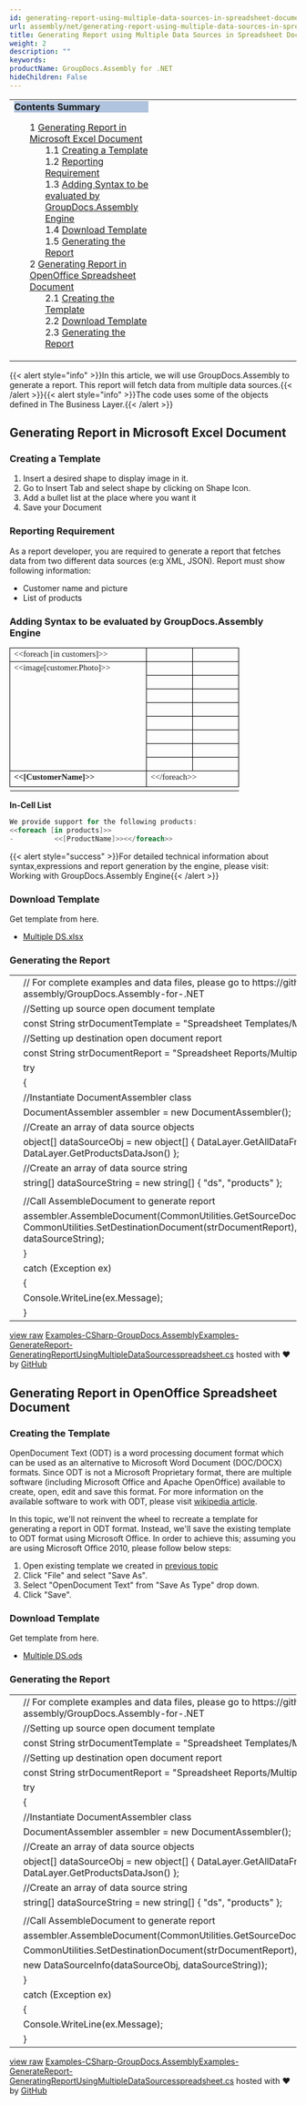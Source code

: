 ```yaml
---
id: generating-report-using-multiple-data-sources-in-spreadsheet-document
url: assembly/net/generating-report-using-multiple-data-sources-in-spreadsheet-document
title: Generating Report using Multiple Data Sources in Spreadsheet Document
weight: 2
description: ""
keywords: 
productName: GroupDocs.Assembly for .NET
hideChildren: False
---
```

<table class="sectionMacro" border="0" cellpadding="5" cellspacing="0" width="100%"><tbody><tr><td valign="top" width="50%"><div class="panel" style="border-top-width: 1px; border-right-width: 1px; border-bottom-width: 1px; border-left-width: 1px;"><div class="panelHeader" style="border-bottom-width: 1px; background-color: rgb(176, 196, 222);"><b>Contents Summary</b></div><div class="panelContent"><style type="text/css">div.rbtoc1590388625388 { padding-top: 0px; padding-right: 0px; padding-bottom: 0px; padding-left: 0px; }div.rbtoc1590388625388 ul { list-style-type: none; list-style-image: none; margin-left: 0px; }div.rbtoc1590388625388 li { margin-left: 0px; padding-left: 0px; }</style><div class="toc rbtoc1590388625388"><ul class="toc-indentation"><li><span class="TOCOutline">1</span> <a href="#GeneratingReportusingMultipleDataSourcesinSpreadsheetDocument-GeneratingReportinMicrosoftExcelDocument">Generating Report in Microsoft Excel Document</a><ul class="toc-indentation"><li><span class="TOCOutline">1.1</span> <a href="#GeneratingReportusingMultipleDataSourcesinSpreadsheetDocument-CreatingaTemplate">Creating a Template</a></li><li><span class="TOCOutline">1.2</span> <a href="#GeneratingReportusingMultipleDataSourcesinSpreadsheetDocument-ReportingRequirement">Reporting Requirement</a></li><li><span class="TOCOutline">1.3</span> <a href="#GeneratingReportusingMultipleDataSourcesinSpreadsheetDocument-AddingSyntaxtobeevaluatedbyGroupDocs.AssemblyEngine">Adding Syntax to be evaluated by GroupDocs.Assembly Engine</a></li><li><span class="TOCOutline">1.4</span> <a href="#GeneratingReportusingMultipleDataSourcesinSpreadsheetDocument-DownloadTemplate">Download Template</a></li><li><span class="TOCOutline">1.5</span> <a href="#GeneratingReportusingMultipleDataSourcesinSpreadsheetDocument-GeneratingtheReport">Generating the Report</a></li></ul></li><li><span class="TOCOutline">2</span> <a href="#GeneratingReportusingMultipleDataSourcesinSpreadsheetDocument-GeneratingReportinOpenOfficeSpreadsheetDocument">Generating Report in OpenOffice Spreadsheet Document</a><ul class="toc-indentation"><li><span class="TOCOutline">2.1</span> <a href="#GeneratingReportusingMultipleDataSourcesinSpreadsheetDocument-CreatingtheTemplate">Creating the Template</a></li><li><span class="TOCOutline">2.2</span> <a href="#GeneratingReportusingMultipleDataSourcesinSpreadsheetDocument-DownloadTemplate.1">Download Template</a></li><li><span class="TOCOutline">2.3</span> <a href="#GeneratingReportusingMultipleDataSourcesinSpreadsheetDocument-GeneratingtheReport.1">Generating the Report</a></li></ul></li></ul></div></div></div></td><td valign="top" width="15%">&nbsp;</td><td valign="top" width="35%">&nbsp;</td></tr></tbody></table>

{{< alert style="info" >}}In this article, we will use GroupDocs.Assembly to generate a report. This report will fetch data from multiple data sources.{{< /alert >}}{{< alert style="info" >}}The code uses some of the objects defined in The Business Layer.{{< /alert >}}

## Generating Report in Microsoft Excel Document

### Creating a Template

1.  Insert a desired shape to display image in it.
2.  Go to Insert Tab and select shape by clicking on Shape Icon.
3.  Add a bullet list at the place where you want it
4.  Save your Document

### Reporting Requirement

As a report developer, you are required to generate a report that fetches data from two different data sources (e:g XML, JSON). Report must show following information:

*   Customer name and picture
*   List of products

### Adding Syntax to be evaluated by GroupDocs.Assembly Engine

<table cellspacing="0" cellpadding="0" style="border-collapse: collapse; margin-left: 0pt;"><tbody><tr style="height: 15pt;"><td style="border-bottom-color: rgb(0, 0, 0); border-bottom-style: solid; border-bottom-width: 0.75pt; border-left-color: rgb(0, 0, 0); border-left-style: solid; border-left-width: 0.75pt; border-right-color: rgb(0, 0, 0); border-right-style: solid; border-right-width: 0.75pt; border-top-color: rgb(0, 0, 0); border-top-style: solid; border-top-width: 0.75pt; padding-left: 5.03pt; padding-right: 5.03pt; vertical-align: top; width: 157.15pt;"><p style="margin-top: 0pt; margin-right: 0pt; margin-bottom: 0pt; margin-left: 0pt;"><span style="font-family: Calibri; font-size: 11pt;">&lt;&lt;</span><span style="font-family: Calibri; font-size: 11pt;">foreach</span><span style="font-family: Calibri; font-size: 11pt;"> [in customers]&gt;&gt;</span></p></td><td style="border-bottom-color: rgb(0, 0, 0); border-bottom-style: solid; border-bottom-width: 0.75pt; border-left-color: rgb(0, 0, 0); border-left-style: solid; border-left-width: 0.75pt; border-right-color: rgb(0, 0, 0); border-right-style: solid; border-right-width: 0.75pt; border-top-color: rgb(0, 0, 0); border-top-style: solid; border-top-width: 0.75pt; padding-left: 5.03pt; padding-right: 5.03pt; vertical-align: top; width: 38pt;"><p style="margin-top: 0pt; margin-right: 0pt; margin-bottom: 0pt; margin-left: 0pt;"><span style="font-family: Calibri; font-size: 11pt;">&nbsp;</span></p></td><td style="border-bottom-color: rgb(0, 0, 0); border-bottom-style: solid; border-bottom-width: 0.75pt; border-left-color: rgb(0, 0, 0); border-left-style: solid; border-left-width: 0.75pt; border-right-color: rgb(0, 0, 0); border-right-style: solid; border-right-width: 0.75pt; border-top-color: rgb(0, 0, 0); border-top-style: solid; border-top-width: 0.75pt; padding-left: 5.03pt; padding-right: 5.03pt; vertical-align: top; width: 38pt;"><p style="margin-top: 0pt; margin-right: 0pt; margin-bottom: 0pt; margin-left: 0pt;"><span style="font-family: Calibri; font-size: 11pt;">&nbsp;</span></p></td></tr><tr style="height: 15pt;"><td rowspan="8" style="border-bottom-color: rgb(0, 0, 0); border-bottom-style: solid; border-bottom-width: 0.75pt; border-left-color: rgb(0, 0, 0); border-left-style: solid; border-left-width: 0.75pt; border-right-color: rgb(0, 0, 0); border-right-style: solid; border-right-width: 0.75pt; border-top-color: rgb(0, 0, 0); border-top-style: solid; border-top-width: 0.75pt; padding-left: 5.03pt; padding-right: 5.03pt; vertical-align: top; width: 157.15pt;"><p style="margin-top: 0pt; margin-right: 0pt; margin-bottom: 0pt; margin-left: 0pt;"><span style="font-family: Calibri; font-size: 11pt;">&lt;&lt;image[</span><span style="font-family: Calibri; font-size: 11pt;">customer.Photo</span><span style="font-family: Calibri; font-size: 11pt;">]&gt;&gt;</span></p><table cellspacing="0" cellpadding="0" style="border-collapse: separate; border-spacing: 0pt 0pt; margin-left: 0pt;"><tbody><tr style="height: 15pt;"><td style="vertical-align: bottom; width: 48pt;"><p style="font-size: 11pt; line-height: 115%; margin-top: 0pt; margin-right: 0pt; margin-bottom: 10pt; margin-left: 0pt;"><span style="font-family: Calibri; font-size: 11pt;">&nbsp;</span></p></td></tr></tbody></table><p style="margin-top: 0pt; margin-right: 0pt; margin-bottom: 0pt; margin-left: 0pt;"></p></td><td style="border-bottom-color: rgb(0, 0, 0); border-bottom-style: solid; border-bottom-width: 0.75pt; border-left-color: rgb(0, 0, 0); border-left-style: solid; border-left-width: 0.75pt; border-right-color: rgb(0, 0, 0); border-right-style: solid; border-right-width: 0.75pt; border-top-color: rgb(0, 0, 0); border-top-style: solid; border-top-width: 0.75pt; padding-left: 5.03pt; padding-right: 5.03pt; vertical-align: top; width: 38pt;"><p style="margin-top: 0pt; margin-right: 0pt; margin-bottom: 0pt; margin-left: 0pt;"><span style="font-family: Calibri; font-size: 11pt;">&nbsp;</span></p></td><td style="border-bottom-color: rgb(0, 0, 0); border-bottom-style: solid; border-bottom-width: 0.75pt; border-left-color: rgb(0, 0, 0); border-left-style: solid; border-left-width: 0.75pt; border-right-color: rgb(0, 0, 0); border-right-style: solid; border-right-width: 0.75pt; border-top-color: rgb(0, 0, 0); border-top-style: solid; border-top-width: 0.75pt; padding-left: 5.03pt; padding-right: 5.03pt; vertical-align: top; width: 38pt;"><p style="margin-top: 0pt; margin-right: 0pt; margin-bottom: 0pt; margin-left: 0pt;"><span style="font-family: Calibri; font-size: 11pt;">&nbsp;</span></p></td></tr><tr style="height: 15pt;"><td style="border-bottom-color: rgb(0, 0, 0); border-bottom-style: solid; border-bottom-width: 0.75pt; border-left-color: rgb(0, 0, 0); border-left-style: solid; border-left-width: 0.75pt; border-right-color: rgb(0, 0, 0); border-right-style: solid; border-right-width: 0.75pt; border-top-color: rgb(0, 0, 0); border-top-style: solid; border-top-width: 0.75pt; padding-left: 5.03pt; padding-right: 5.03pt; vertical-align: top; width: 38pt;"><p style="margin-top: 0pt; margin-right: 0pt; margin-bottom: 0pt; margin-left: 0pt;"><span style="font-family: Calibri; font-size: 11pt;">&nbsp;</span></p></td><td style="border-bottom-color: rgb(0, 0, 0); border-bottom-style: solid; border-bottom-width: 0.75pt; border-left-color: rgb(0, 0, 0); border-left-style: solid; border-left-width: 0.75pt; border-right-color: rgb(0, 0, 0); border-right-style: solid; border-right-width: 0.75pt; border-top-color: rgb(0, 0, 0); border-top-style: solid; border-top-width: 0.75pt; padding-left: 5.03pt; padding-right: 5.03pt; vertical-align: top; width: 38pt;"><p style="margin-top: 0pt; margin-right: 0pt; margin-bottom: 0pt; margin-left: 0pt;"><span style="font-family: Calibri; font-size: 11pt;">&nbsp;</span></p></td></tr><tr style="height: 15pt;"><td style="border-bottom-color: rgb(0, 0, 0); border-bottom-style: solid; border-bottom-width: 0.75pt; border-left-color: rgb(0, 0, 0); border-left-style: solid; border-left-width: 0.75pt; border-right-color: rgb(0, 0, 0); border-right-style: solid; border-right-width: 0.75pt; border-top-color: rgb(0, 0, 0); border-top-style: solid; border-top-width: 0.75pt; padding-left: 5.03pt; padding-right: 5.03pt; vertical-align: top; width: 38pt;"><p style="margin-top: 0pt; margin-right: 0pt; margin-bottom: 0pt; margin-left: 0pt;"><span style="font-family: Calibri; font-size: 11pt;">&nbsp;</span></p></td><td style="border-bottom-color: rgb(0, 0, 0); border-bottom-style: solid; border-bottom-width: 0.75pt; border-left-color: rgb(0, 0, 0); border-left-style: solid; border-left-width: 0.75pt; border-right-color: rgb(0, 0, 0); border-right-style: solid; border-right-width: 0.75pt; border-top-color: rgb(0, 0, 0); border-top-style: solid; border-top-width: 0.75pt; padding-left: 5.03pt; padding-right: 5.03pt; vertical-align: top; width: 38pt;"><p style="margin-top: 0pt; margin-right: 0pt; margin-bottom: 0pt; margin-left: 0pt;"><span style="font-family: Calibri; font-size: 11pt;">&nbsp;</span></p></td></tr><tr style="height: 15pt;"><td style="border-bottom-color: rgb(0, 0, 0); border-bottom-style: solid; border-bottom-width: 0.75pt; border-left-color: rgb(0, 0, 0); border-left-style: solid; border-left-width: 0.75pt; border-right-color: rgb(0, 0, 0); border-right-style: solid; border-right-width: 0.75pt; border-top-color: rgb(0, 0, 0); border-top-style: solid; border-top-width: 0.75pt; padding-left: 5.03pt; padding-right: 5.03pt; vertical-align: top; width: 38pt;"><p style="margin-top: 0pt; margin-right: 0pt; margin-bottom: 0pt; margin-left: 0pt;"><span style="font-family: Calibri; font-size: 11pt;">&nbsp;</span></p></td><td style="border-bottom-color: rgb(0, 0, 0); border-bottom-style: solid; border-bottom-width: 0.75pt; border-left-color: rgb(0, 0, 0); border-left-style: solid; border-left-width: 0.75pt; border-right-color: rgb(0, 0, 0); border-right-style: solid; border-right-width: 0.75pt; border-top-color: rgb(0, 0, 0); border-top-style: solid; border-top-width: 0.75pt; padding-left: 5.03pt; padding-right: 5.03pt; vertical-align: top; width: 38pt;"><p style="margin-top: 0pt; margin-right: 0pt; margin-bottom: 0pt; margin-left: 0pt;"><span style="font-family: Calibri; font-size: 11pt;">&nbsp;</span></p></td></tr><tr style="height: 15pt;"><td style="border-bottom-color: rgb(0, 0, 0); border-bottom-style: solid; border-bottom-width: 0.75pt; border-left-color: rgb(0, 0, 0); border-left-style: solid; border-left-width: 0.75pt; border-right-color: rgb(0, 0, 0); border-right-style: solid; border-right-width: 0.75pt; border-top-color: rgb(0, 0, 0); border-top-style: solid; border-top-width: 0.75pt; padding-left: 5.03pt; padding-right: 5.03pt; vertical-align: top; width: 38pt;"><p style="margin-top: 0pt; margin-right: 0pt; margin-bottom: 0pt; margin-left: 0pt;"><span style="font-family: Calibri; font-size: 11pt;">&nbsp;</span></p></td><td style="border-bottom-color: rgb(0, 0, 0); border-bottom-style: solid; border-bottom-width: 0.75pt; border-left-color: rgb(0, 0, 0); border-left-style: solid; border-left-width: 0.75pt; border-right-color: rgb(0, 0, 0); border-right-style: solid; border-right-width: 0.75pt; border-top-color: rgb(0, 0, 0); border-top-style: solid; border-top-width: 0.75pt; padding-left: 5.03pt; padding-right: 5.03pt; vertical-align: top; width: 38pt;"><p style="margin-top: 0pt; margin-right: 0pt; margin-bottom: 0pt; margin-left: 0pt;"><span style="font-family: Calibri; font-size: 11pt;">&nbsp;</span></p></td></tr><tr style="height: 15pt;"><td style="border-bottom-color: rgb(0, 0, 0); border-bottom-style: solid; border-bottom-width: 0.75pt; border-left-color: rgb(0, 0, 0); border-left-style: solid; border-left-width: 0.75pt; border-right-color: rgb(0, 0, 0); border-right-style: solid; border-right-width: 0.75pt; border-top-color: rgb(0, 0, 0); border-top-style: solid; border-top-width: 0.75pt; padding-left: 5.03pt; padding-right: 5.03pt; vertical-align: top; width: 38pt;"><p style="margin-top: 0pt; margin-right: 0pt; margin-bottom: 0pt; margin-left: 0pt;"><span style="font-family: Calibri; font-size: 11pt;">&nbsp;</span></p></td><td style="border-bottom-color: rgb(0, 0, 0); border-bottom-style: solid; border-bottom-width: 0.75pt; border-left-color: rgb(0, 0, 0); border-left-style: solid; border-left-width: 0.75pt; border-right-color: rgb(0, 0, 0); border-right-style: solid; border-right-width: 0.75pt; border-top-color: rgb(0, 0, 0); border-top-style: solid; border-top-width: 0.75pt; padding-left: 5.03pt; padding-right: 5.03pt; vertical-align: top; width: 38pt;"><p style="margin-top: 0pt; margin-right: 0pt; margin-bottom: 0pt; margin-left: 0pt;"><span style="font-family: Calibri; font-size: 11pt;">&nbsp;</span></p></td></tr><tr style="height: 15pt;"><td style="border-bottom-color: rgb(0, 0, 0); border-bottom-style: solid; border-bottom-width: 0.75pt; border-left-color: rgb(0, 0, 0); border-left-style: solid; border-left-width: 0.75pt; border-right-color: rgb(0, 0, 0); border-right-style: solid; border-right-width: 0.75pt; border-top-color: rgb(0, 0, 0); border-top-style: solid; border-top-width: 0.75pt; padding-left: 5.03pt; padding-right: 5.03pt; vertical-align: top; width: 38pt;"><p style="margin-top: 0pt; margin-right: 0pt; margin-bottom: 0pt; margin-left: 0pt;"><span style="font-family: Calibri; font-size: 11pt;">&nbsp;</span></p></td><td style="border-bottom-color: rgb(0, 0, 0); border-bottom-style: solid; border-bottom-width: 0.75pt; border-left-color: rgb(0, 0, 0); border-left-style: solid; border-left-width: 0.75pt; border-right-color: rgb(0, 0, 0); border-right-style: solid; border-right-width: 0.75pt; border-top-color: rgb(0, 0, 0); border-top-style: solid; border-top-width: 0.75pt; padding-left: 5.03pt; padding-right: 5.03pt; vertical-align: top; width: 38pt;"><p style="margin-top: 0pt; margin-right: 0pt; margin-bottom: 0pt; margin-left: 0pt;"><span style="font-family: Calibri; font-size: 11pt;">&nbsp;</span></p></td></tr><tr style="height: 15pt;"><td style="border-bottom-color: rgb(0, 0, 0); border-bottom-style: solid; border-bottom-width: 0.75pt; border-left-color: rgb(0, 0, 0); border-left-style: solid; border-left-width: 0.75pt; border-right-color: rgb(0, 0, 0); border-right-style: solid; border-right-width: 0.75pt; border-top-color: rgb(0, 0, 0); border-top-style: solid; border-top-width: 0.75pt; padding-left: 5.03pt; padding-right: 5.03pt; vertical-align: top; width: 38pt;"><p style="margin-top: 0pt; margin-right: 0pt; margin-bottom: 0pt; margin-left: 0pt;"><span style="font-family: Calibri; font-size: 11pt;">&nbsp;</span></p></td><td style="border-bottom-color: rgb(0, 0, 0); border-bottom-style: solid; border-bottom-width: 0.75pt; border-left-color: rgb(0, 0, 0); border-left-style: solid; border-left-width: 0.75pt; border-right-color: rgb(0, 0, 0); border-right-style: solid; border-right-width: 0.75pt; border-top-color: rgb(0, 0, 0); border-top-style: solid; border-top-width: 0.75pt; padding-left: 5.03pt; padding-right: 5.03pt; vertical-align: top; width: 38pt;"><p style="margin-top: 0pt; margin-right: 0pt; margin-bottom: 0pt; margin-left: 0pt;"><span style="font-family: Calibri; font-size: 11pt;">&nbsp;</span></p></td></tr><tr style="height: 21pt;"><td style="border-bottom-color: rgb(0, 0, 0); border-bottom-style: solid; border-bottom-width: 0.75pt; border-left-color: rgb(0, 0, 0); border-left-style: solid; border-left-width: 0.75pt; border-right-color: rgb(0, 0, 0); border-right-style: solid; border-right-width: 0.75pt; border-top-color: rgb(0, 0, 0); border-top-style: solid; border-top-width: 0.75pt; padding-left: 5.03pt; padding-right: 5.03pt; vertical-align: top; width: 157.15pt;"><p style="margin-top: 0pt; margin-right: 0pt; margin-bottom: 0pt; margin-left: 0pt;"><span style="font-family: Calibri; font-size: 11pt; font-weight: bold;">&lt;&lt;[</span><span style="font-family: Calibri; font-size: 11pt; font-weight: bold;">CustomerName</span><span style="font-family: Calibri; font-size: 11pt; font-weight: bold;">]&gt;&gt;</span></p></td><td colspan="2" style="border-bottom-color: rgb(0, 0, 0); border-bottom-style: solid; border-bottom-width: 0.75pt; border-left-color: rgb(0, 0, 0); border-left-style: solid; border-left-width: 0.75pt; border-right-color: rgb(0, 0, 0); border-right-style: solid; border-right-width: 0.75pt; border-top-color: rgb(0, 0, 0); border-top-style: solid; border-top-width: 0.75pt; padding-left: 5.03pt; padding-right: 5.03pt; vertical-align: top; width: 86.8pt;"><p style="margin-top: 0pt; margin-right: 0pt; margin-bottom: 0pt; margin-left: 0pt;"><span style="font-family: Calibri; font-size: 11pt;">&lt;&lt;/</span><span style="font-family: Calibri; font-size: 11pt;">foreach</span><span style="font-family: Calibri; font-size: 11pt;">&gt;&gt;</span></p></td></tr><tr style="height: 0pt;"><td style="width: 167.95pt; border-top-color: initial; border-top-style: none; border-top-width: initial; border-right-color: initial; border-right-style: none; border-right-width: initial; border-bottom-color: initial; border-bottom-style: none; border-bottom-width: initial; border-left-color: initial; border-left-style: none; border-left-width: initial;"></td><td style="width: 48.8pt; border-top-color: initial; border-top-style: none; border-top-width: initial; border-right-color: initial; border-right-style: none; border-right-width: initial; border-bottom-color: initial; border-bottom-style: none; border-bottom-width: initial; border-left-color: initial; border-left-style: none; border-left-width: initial;"></td><td style="width: 48.8pt; border-top-color: initial; border-top-style: none; border-top-width: initial; border-right-color: initial; border-right-style: none; border-right-width: initial; border-bottom-color: initial; border-bottom-style: none; border-bottom-width: initial; border-left-color: initial; border-left-style: none; border-left-width: initial;"></td></tr></tbody></table>

**In-Cell List**

```csharp
We provide support for the following products:
<<foreach [in products]>>
-          <<[ProductName]>><</foreach>>

```

{{< alert style="success" >}}For detailed technical information about syntax,expressions and report generation by the engine, please visit: Working with GroupDocs.Assembly Engine{{< /alert >}}

### Download Template

Get template from here.

*   [Multiple DS.xlsx](https://github.com/groupdocs-assembly/GroupDocs.Assembly-for-.NET/blob/master/Examples/Data/Source/Spreadsheet%20Templates/Multiple%20DS.xlsx?raw=true)

### Generating the Report

<table class="highlight tab-size js-file-line-container" data-tab-size="8" data-paste-markdown-skip=""><tbody><tr><td id="file-examples-csharp-groupdocs-assemblyexamples-generatereport-generatingreportusingmultipledatasourcesspreadsheet-cs-L1" class="blob-num js-line-number" data-line-number="1"></td><td id="file-examples-csharp-groupdocs-assemblyexamples-generatereport-generatingreportusingmultipledatasourcesspreadsheet-cs-LC1" class="blob-code blob-code-inner js-file-line"><span class="pl-c"><span class="pl-c">//</span> For complete examples and data files, please go to https://github.com/groupdocs-assembly/GroupDocs.Assembly-for-.NET</span></td></tr><tr><td id="file-examples-csharp-groupdocs-assemblyexamples-generatereport-generatingreportusingmultipledatasourcesspreadsheet-cs-L2" class="blob-num js-line-number" data-line-number="2"></td><td id="file-examples-csharp-groupdocs-assemblyexamples-generatereport-generatingreportusingmultipledatasourcesspreadsheet-cs-LC2" class="blob-code blob-code-inner js-file-line"><span class="pl-c"><span class="pl-c">//</span>Setting up source open document template</span></td></tr><tr><td id="file-examples-csharp-groupdocs-assemblyexamples-generatereport-generatingreportusingmultipledatasourcesspreadsheet-cs-L3" class="blob-num js-line-number" data-line-number="3"></td><td id="file-examples-csharp-groupdocs-assemblyexamples-generatereport-generatingreportusingmultipledatasourcesspreadsheet-cs-LC3" class="blob-code blob-code-inner js-file-line"><span class="pl-k">const</span> <span class="pl-en">String</span> <span class="pl-smi">strDocumentTemplate</span> <span class="pl-k">=</span> <span class="pl-s"><span class="pl-pds">"</span>Spreadsheet Templates/Multiple DS.xlsx<span class="pl-pds">"</span></span>;</td></tr><tr><td id="file-examples-csharp-groupdocs-assemblyexamples-generatereport-generatingreportusingmultipledatasourcesspreadsheet-cs-L4" class="blob-num js-line-number" data-line-number="4"></td><td id="file-examples-csharp-groupdocs-assemblyexamples-generatereport-generatingreportusingmultipledatasourcesspreadsheet-cs-LC4" class="blob-code blob-code-inner js-file-line"><span class="pl-c"><span class="pl-c">//</span>Setting up destination open document report</span></td></tr><tr><td id="file-examples-csharp-groupdocs-assemblyexamples-generatereport-generatingreportusingmultipledatasourcesspreadsheet-cs-L5" class="blob-num js-line-number" data-line-number="5"></td><td id="file-examples-csharp-groupdocs-assemblyexamples-generatereport-generatingreportusingmultipledatasourcesspreadsheet-cs-LC5" class="blob-code blob-code-inner js-file-line"><span class="pl-k">const</span> <span class="pl-en">String</span> <span class="pl-smi">strDocumentReport</span> <span class="pl-k">=</span> <span class="pl-s"><span class="pl-pds">"</span>Spreadsheet Reports/Multiple DS.xlsx<span class="pl-pds">"</span></span>;</td></tr><tr><td id="file-examples-csharp-groupdocs-assemblyexamples-generatereport-generatingreportusingmultipledatasourcesspreadsheet-cs-L6" class="blob-num js-line-number" data-line-number="6"></td><td id="file-examples-csharp-groupdocs-assemblyexamples-generatereport-generatingreportusingmultipledatasourcesspreadsheet-cs-LC6" class="blob-code blob-code-inner js-file-line"><span class="pl-k">try</span></td></tr><tr><td id="file-examples-csharp-groupdocs-assemblyexamples-generatereport-generatingreportusingmultipledatasourcesspreadsheet-cs-L7" class="blob-num js-line-number" data-line-number="7"></td><td id="file-examples-csharp-groupdocs-assemblyexamples-generatereport-generatingreportusingmultipledatasourcesspreadsheet-cs-LC7" class="blob-code blob-code-inner js-file-line">{</td></tr><tr><td id="file-examples-csharp-groupdocs-assemblyexamples-generatereport-generatingreportusingmultipledatasourcesspreadsheet-cs-L8" class="blob-num js-line-number" data-line-number="8"></td><td id="file-examples-csharp-groupdocs-assemblyexamples-generatereport-generatingreportusingmultipledatasourcesspreadsheet-cs-LC8" class="blob-code blob-code-inner js-file-line"><span class="pl-c"><span class="pl-c">//</span>Instantiate DocumentAssembler class</span></td></tr><tr><td id="file-examples-csharp-groupdocs-assemblyexamples-generatereport-generatingreportusingmultipledatasourcesspreadsheet-cs-L9" class="blob-num js-line-number" data-line-number="9"></td><td id="file-examples-csharp-groupdocs-assemblyexamples-generatereport-generatingreportusingmultipledatasourcesspreadsheet-cs-LC9" class="blob-code blob-code-inner js-file-line"><span class="pl-en">DocumentAssembler</span> <span class="pl-smi">assembler</span> <span class="pl-k">=</span> <span class="pl-k">new</span> <span class="pl-en">DocumentAssembler</span>();</td></tr><tr><td id="file-examples-csharp-groupdocs-assemblyexamples-generatereport-generatingreportusingmultipledatasourcesspreadsheet-cs-L10" class="blob-num js-line-number" data-line-number="10"></td><td id="file-examples-csharp-groupdocs-assemblyexamples-generatereport-generatingreportusingmultipledatasourcesspreadsheet-cs-LC10" class="blob-code blob-code-inner js-file-line"><span class="pl-c"><span class="pl-c">//</span>Create an array of data source objects</span></td></tr><tr><td id="file-examples-csharp-groupdocs-assemblyexamples-generatereport-generatingreportusingmultipledatasourcesspreadsheet-cs-L11" class="blob-num js-line-number" data-line-number="11"></td><td id="file-examples-csharp-groupdocs-assemblyexamples-generatereport-generatingreportusingmultipledatasourcesspreadsheet-cs-LC11" class="blob-code blob-code-inner js-file-line"><span class="pl-k">object</span>[] <span class="pl-smi">dataSourceObj</span> <span class="pl-k">=</span> <span class="pl-k">new</span> <span class="pl-k">object</span>[] { <span class="pl-smi">DataLayer</span>.<span class="pl-en">GetAllDataFromXML</span>(), <span class="pl-smi">DataLayer</span>.<span class="pl-en">GetProductsDataJson</span>() };</td></tr><tr><td id="file-examples-csharp-groupdocs-assemblyexamples-generatereport-generatingreportusingmultipledatasourcesspreadsheet-cs-L12" class="blob-num js-line-number" data-line-number="12"></td><td id="file-examples-csharp-groupdocs-assemblyexamples-generatereport-generatingreportusingmultipledatasourcesspreadsheet-cs-LC12" class="blob-code blob-code-inner js-file-line"><span class="pl-c"><span class="pl-c">//</span>Create an array of data source string</span></td></tr><tr><td id="file-examples-csharp-groupdocs-assemblyexamples-generatereport-generatingreportusingmultipledatasourcesspreadsheet-cs-L13" class="blob-num js-line-number" data-line-number="13"></td><td id="file-examples-csharp-groupdocs-assemblyexamples-generatereport-generatingreportusingmultipledatasourcesspreadsheet-cs-LC13" class="blob-code blob-code-inner js-file-line"><span class="pl-k">string</span>[] <span class="pl-smi">dataSourceString</span> <span class="pl-k">=</span> <span class="pl-k">new</span> <span class="pl-k">string</span>[] { <span class="pl-s"><span class="pl-pds">"</span>ds<span class="pl-pds">"</span></span>, <span class="pl-s"><span class="pl-pds">"</span>products<span class="pl-pds">"</span></span> };</td></tr><tr><td id="file-examples-csharp-groupdocs-assemblyexamples-generatereport-generatingreportusingmultipledatasourcesspreadsheet-cs-L14" class="blob-num js-line-number" data-line-number="14"></td><td id="file-examples-csharp-groupdocs-assemblyexamples-generatereport-generatingreportusingmultipledatasourcesspreadsheet-cs-LC14" class="blob-code blob-code-inner js-file-line"></td></tr><tr><td id="file-examples-csharp-groupdocs-assemblyexamples-generatereport-generatingreportusingmultipledatasourcesspreadsheet-cs-L15" class="blob-num js-line-number" data-line-number="15"></td><td id="file-examples-csharp-groupdocs-assemblyexamples-generatereport-generatingreportusingmultipledatasourcesspreadsheet-cs-LC15" class="blob-code blob-code-inner js-file-line"><span class="pl-c"><span class="pl-c">//</span>Call AssembleDocument to generate report</span></td></tr><tr><td id="file-examples-csharp-groupdocs-assemblyexamples-generatereport-generatingreportusingmultipledatasourcesspreadsheet-cs-L16" class="blob-num js-line-number" data-line-number="16"></td><td id="file-examples-csharp-groupdocs-assemblyexamples-generatereport-generatingreportusingmultipledatasourcesspreadsheet-cs-LC16" class="blob-code blob-code-inner js-file-line"><span class="pl-smi">assembler</span>.<span class="pl-en">AssembleDocument</span>(<span class="pl-smi">CommonUtilities</span>.<span class="pl-en">GetSourceDocument</span>(<span class="pl-smi">strDocumentTemplate</span>), <span class="pl-smi">CommonUtilities</span>.<span class="pl-en">SetDestinationDocument</span>(<span class="pl-smi">strDocumentReport</span>), <span class="pl-smi">dataSourceObj</span>, <span class="pl-smi">dataSourceString</span>);</td></tr><tr><td id="file-examples-csharp-groupdocs-assemblyexamples-generatereport-generatingreportusingmultipledatasourcesspreadsheet-cs-L17" class="blob-num js-line-number" data-line-number="17"></td><td id="file-examples-csharp-groupdocs-assemblyexamples-generatereport-generatingreportusingmultipledatasourcesspreadsheet-cs-LC17" class="blob-code blob-code-inner js-file-line">}</td></tr><tr><td id="file-examples-csharp-groupdocs-assemblyexamples-generatereport-generatingreportusingmultipledatasourcesspreadsheet-cs-L18" class="blob-num js-line-number" data-line-number="18"></td><td id="file-examples-csharp-groupdocs-assemblyexamples-generatereport-generatingreportusingmultipledatasourcesspreadsheet-cs-LC18" class="blob-code blob-code-inner js-file-line"><span class="pl-k">catch</span> (<span class="pl-en">Exception</span> <span class="pl-smi">ex</span>)</td></tr><tr><td id="file-examples-csharp-groupdocs-assemblyexamples-generatereport-generatingreportusingmultipledatasourcesspreadsheet-cs-L19" class="blob-num js-line-number" data-line-number="19"></td><td id="file-examples-csharp-groupdocs-assemblyexamples-generatereport-generatingreportusingmultipledatasourcesspreadsheet-cs-LC19" class="blob-code blob-code-inner js-file-line">{</td></tr><tr><td id="file-examples-csharp-groupdocs-assemblyexamples-generatereport-generatingreportusingmultipledatasourcesspreadsheet-cs-L20" class="blob-num js-line-number" data-line-number="20"></td><td id="file-examples-csharp-groupdocs-assemblyexamples-generatereport-generatingreportusingmultipledatasourcesspreadsheet-cs-LC20" class="blob-code blob-code-inner js-file-line"><span class="pl-smi">Console</span>.<span class="pl-en">WriteLine</span>(<span class="pl-smi">ex</span>.<span class="pl-smi">Message</span>);</td></tr><tr><td id="file-examples-csharp-groupdocs-assemblyexamples-generatereport-generatingreportusingmultipledatasourcesspreadsheet-cs-L21" class="blob-num js-line-number" data-line-number="21"></td><td id="file-examples-csharp-groupdocs-assemblyexamples-generatereport-generatingreportusingmultipledatasourcesspreadsheet-cs-LC21" class="blob-code blob-code-inner js-file-line">}</td></tr></tbody></table>

[view raw](https://gist.github.com/atirtahirgroupdocs/912c6398a7f6639c57447241b674a5ff/raw/92cf96c2e3a1a257fa1ce90237583b3173b6e5c7/Examples-CSharp-GroupDocs.AssemblyExamples-GenerateReport-GeneratingReportUsingMultipleDataSourcesspreadsheet.cs) [Examples-CSharp-GroupDocs.AssemblyExamples-GenerateReport-GeneratingReportUsingMultipleDataSourcesspreadsheet.cs](https://gist.github.com/atirtahirgroupdocs/912c6398a7f6639c57447241b674a5ff#file-examples-csharp-groupdocs-assemblyexamples-generatereport-generatingreportusingmultipledatasourcesspreadsheet-cs) hosted with ❤ by [GitHub](https://github.com)

## Generating Report in OpenOffice Spreadsheet Document

### Creating the Template

OpenDocument Text (ODT) is a word processing document format which can be used as an alternative to Microsoft Word Document (DOC/DOCX) formats. Since ODT is not a Microsoft Proprietary format, there are multiple software (including Microsoft Office and Apache OpenOffice) available to create, open, edit and save this format. For more information on the available software to work with ODT, please visit [wikipedia article](https://en.wikipedia.org/wiki/OpenDocument#Software).

In this topic, we'll not reinvent the wheel to recreate a template for generating a report in ODT format. Instead, we'll save the existing template to ODT format using Microsoft Office. In order to achieve this; assuming you are using Microsoft Office 2010, please follow below steps:

1.  Open existing template we created in [previous topic](Generating%2BReport%2Busing%2BMultiple%2BData%2BSources%2Bin%2BSpreadsheet%2BDocument.html)
2.  Click "File" and select "Save As".
3.  Select "OpenDocument Text" from "Save As Type" drop down.
4.  Click "Save".

### Download Template

Get template from here.

*   [Multiple DS.ods](https://github.com/groupdocs-assembly/GroupDocs.Assembly-for-.NET/blob/master/Examples/Data/Source/Spreadsheet%20Templates/Multiple%20DS.ods?raw=true)

### Generating the Report

<table class="highlight tab-size js-file-line-container" data-tab-size="8" data-paste-markdown-skip=""><tbody><tr><td id="file-examples-csharp-groupdocs-assemblyexamples-generatereport-generatingreportusingmultipledatasourcesspreadsheet-cs-L1" class="blob-num js-line-number" data-line-number="1"></td><td id="file-examples-csharp-groupdocs-assemblyexamples-generatereport-generatingreportusingmultipledatasourcesspreadsheet-cs-LC1" class="blob-code blob-code-inner js-file-line"><span class="pl-c"><span class="pl-c">//</span> For complete examples and data files, please go to https://github.com/groupdocs-assembly/GroupDocs.Assembly-for-.NET</span></td></tr><tr><td id="file-examples-csharp-groupdocs-assemblyexamples-generatereport-generatingreportusingmultipledatasourcesspreadsheet-cs-L2" class="blob-num js-line-number" data-line-number="2"></td><td id="file-examples-csharp-groupdocs-assemblyexamples-generatereport-generatingreportusingmultipledatasourcesspreadsheet-cs-LC2" class="blob-code blob-code-inner js-file-line"><span class="pl-c"><span class="pl-c">//</span>Setting up source open document template</span></td></tr><tr><td id="file-examples-csharp-groupdocs-assemblyexamples-generatereport-generatingreportusingmultipledatasourcesspreadsheet-cs-L3" class="blob-num js-line-number" data-line-number="3"></td><td id="file-examples-csharp-groupdocs-assemblyexamples-generatereport-generatingreportusingmultipledatasourcesspreadsheet-cs-LC3" class="blob-code blob-code-inner js-file-line"><span class="pl-k">const</span> <span class="pl-en">String</span> <span class="pl-smi">strDocumentTemplate</span> <span class="pl-k">=</span> <span class="pl-s"><span class="pl-pds">"</span>Spreadsheet Templates/Multiple DS.ods<span class="pl-pds">"</span></span>;</td></tr><tr><td id="file-examples-csharp-groupdocs-assemblyexamples-generatereport-generatingreportusingmultipledatasourcesspreadsheet-cs-L4" class="blob-num js-line-number" data-line-number="4"></td><td id="file-examples-csharp-groupdocs-assemblyexamples-generatereport-generatingreportusingmultipledatasourcesspreadsheet-cs-LC4" class="blob-code blob-code-inner js-file-line"><span class="pl-c"><span class="pl-c">//</span>Setting up destination open document report</span></td></tr><tr><td id="file-examples-csharp-groupdocs-assemblyexamples-generatereport-generatingreportusingmultipledatasourcesspreadsheet-cs-L5" class="blob-num js-line-number" data-line-number="5"></td><td id="file-examples-csharp-groupdocs-assemblyexamples-generatereport-generatingreportusingmultipledatasourcesspreadsheet-cs-LC5" class="blob-code blob-code-inner js-file-line"><span class="pl-k">const</span> <span class="pl-en">String</span> <span class="pl-smi">strDocumentReport</span> <span class="pl-k">=</span> <span class="pl-s"><span class="pl-pds">"</span>Spreadsheet Reports/Multiple DS.ods<span class="pl-pds">"</span></span>;</td></tr><tr><td id="file-examples-csharp-groupdocs-assemblyexamples-generatereport-generatingreportusingmultipledatasourcesspreadsheet-cs-L6" class="blob-num js-line-number" data-line-number="6"></td><td id="file-examples-csharp-groupdocs-assemblyexamples-generatereport-generatingreportusingmultipledatasourcesspreadsheet-cs-LC6" class="blob-code blob-code-inner js-file-line"><span class="pl-k">try</span></td></tr><tr><td id="file-examples-csharp-groupdocs-assemblyexamples-generatereport-generatingreportusingmultipledatasourcesspreadsheet-cs-L7" class="blob-num js-line-number" data-line-number="7"></td><td id="file-examples-csharp-groupdocs-assemblyexamples-generatereport-generatingreportusingmultipledatasourcesspreadsheet-cs-LC7" class="blob-code blob-code-inner js-file-line">{</td></tr><tr><td id="file-examples-csharp-groupdocs-assemblyexamples-generatereport-generatingreportusingmultipledatasourcesspreadsheet-cs-L8" class="blob-num js-line-number" data-line-number="8"></td><td id="file-examples-csharp-groupdocs-assemblyexamples-generatereport-generatingreportusingmultipledatasourcesspreadsheet-cs-LC8" class="blob-code blob-code-inner js-file-line"><span class="pl-c"><span class="pl-c">//</span>Instantiate DocumentAssembler class</span></td></tr><tr><td id="file-examples-csharp-groupdocs-assemblyexamples-generatereport-generatingreportusingmultipledatasourcesspreadsheet-cs-L9" class="blob-num js-line-number" data-line-number="9"></td><td id="file-examples-csharp-groupdocs-assemblyexamples-generatereport-generatingreportusingmultipledatasourcesspreadsheet-cs-LC9" class="blob-code blob-code-inner js-file-line"><span class="pl-en">DocumentAssembler</span> <span class="pl-smi">assembler</span> <span class="pl-k">=</span> <span class="pl-k">new</span> <span class="pl-en">DocumentAssembler</span>();</td></tr><tr><td id="file-examples-csharp-groupdocs-assemblyexamples-generatereport-generatingreportusingmultipledatasourcesspreadsheet-cs-L10" class="blob-num js-line-number" data-line-number="10"></td><td id="file-examples-csharp-groupdocs-assemblyexamples-generatereport-generatingreportusingmultipledatasourcesspreadsheet-cs-LC10" class="blob-code blob-code-inner js-file-line"><span class="pl-c"><span class="pl-c">//</span>Create an array of data source objects</span></td></tr><tr><td id="file-examples-csharp-groupdocs-assemblyexamples-generatereport-generatingreportusingmultipledatasourcesspreadsheet-cs-L11" class="blob-num js-line-number" data-line-number="11"></td><td id="file-examples-csharp-groupdocs-assemblyexamples-generatereport-generatingreportusingmultipledatasourcesspreadsheet-cs-LC11" class="blob-code blob-code-inner js-file-line"><span class="pl-k">object</span>[] <span class="pl-smi">dataSourceObj</span> <span class="pl-k">=</span> <span class="pl-k">new</span> <span class="pl-k">object</span>[] { <span class="pl-smi">DataLayer</span>.<span class="pl-en">GetAllDataFromXML</span>(), <span class="pl-smi">DataLayer</span>.<span class="pl-en">GetProductsDataJson</span>() };</td></tr><tr><td id="file-examples-csharp-groupdocs-assemblyexamples-generatereport-generatingreportusingmultipledatasourcesspreadsheet-cs-L12" class="blob-num js-line-number" data-line-number="12"></td><td id="file-examples-csharp-groupdocs-assemblyexamples-generatereport-generatingreportusingmultipledatasourcesspreadsheet-cs-LC12" class="blob-code blob-code-inner js-file-line"><span class="pl-c"><span class="pl-c">//</span>Create an array of data source string</span></td></tr><tr><td id="file-examples-csharp-groupdocs-assemblyexamples-generatereport-generatingreportusingmultipledatasourcesspreadsheet-cs-L13" class="blob-num js-line-number" data-line-number="13"></td><td id="file-examples-csharp-groupdocs-assemblyexamples-generatereport-generatingreportusingmultipledatasourcesspreadsheet-cs-LC13" class="blob-code blob-code-inner js-file-line"><span class="pl-k">string</span>[] <span class="pl-smi">dataSourceString</span> <span class="pl-k">=</span> <span class="pl-k">new</span> <span class="pl-k">string</span>[] { <span class="pl-s"><span class="pl-pds">"</span>ds<span class="pl-pds">"</span></span>, <span class="pl-s"><span class="pl-pds">"</span>products<span class="pl-pds">"</span></span> };</td></tr><tr><td id="file-examples-csharp-groupdocs-assemblyexamples-generatereport-generatingreportusingmultipledatasourcesspreadsheet-cs-L14" class="blob-num js-line-number" data-line-number="14"></td><td id="file-examples-csharp-groupdocs-assemblyexamples-generatereport-generatingreportusingmultipledatasourcesspreadsheet-cs-LC14" class="blob-code blob-code-inner js-file-line"></td></tr><tr><td id="file-examples-csharp-groupdocs-assemblyexamples-generatereport-generatingreportusingmultipledatasourcesspreadsheet-cs-L15" class="blob-num js-line-number" data-line-number="15"></td><td id="file-examples-csharp-groupdocs-assemblyexamples-generatereport-generatingreportusingmultipledatasourcesspreadsheet-cs-LC15" class="blob-code blob-code-inner js-file-line"><span class="pl-c"><span class="pl-c">//</span>Call AssembleDocument to generate report</span></td></tr><tr><td id="file-examples-csharp-groupdocs-assemblyexamples-generatereport-generatingreportusingmultipledatasourcesspreadsheet-cs-L16" class="blob-num js-line-number" data-line-number="16"></td><td id="file-examples-csharp-groupdocs-assemblyexamples-generatereport-generatingreportusingmultipledatasourcesspreadsheet-cs-LC16" class="blob-code blob-code-inner js-file-line"><span class="pl-smi">assembler</span>.<span class="pl-en">AssembleDocument</span>(<span class="pl-smi">CommonUtilities</span>.<span class="pl-en">GetSourceDocument</span>(<span class="pl-smi">strDocumentTemplate</span>),</td></tr><tr><td id="file-examples-csharp-groupdocs-assemblyexamples-generatereport-generatingreportusingmultipledatasourcesspreadsheet-cs-L17" class="blob-num js-line-number" data-line-number="17"></td><td id="file-examples-csharp-groupdocs-assemblyexamples-generatereport-generatingreportusingmultipledatasourcesspreadsheet-cs-LC17" class="blob-code blob-code-inner js-file-line"><span class="pl-smi">CommonUtilities</span>.<span class="pl-en">SetDestinationDocument</span>(<span class="pl-smi">strDocumentReport</span>),</td></tr><tr><td id="file-examples-csharp-groupdocs-assemblyexamples-generatereport-generatingreportusingmultipledatasourcesspreadsheet-cs-L18" class="blob-num js-line-number" data-line-number="18"></td><td id="file-examples-csharp-groupdocs-assemblyexamples-generatereport-generatingreportusingmultipledatasourcesspreadsheet-cs-LC18" class="blob-code blob-code-inner js-file-line"><span class="pl-k">new</span> <span class="pl-en">DataSourceInfo</span>(<span class="pl-smi">dataSourceObj</span>, <span class="pl-smi">dataSourceString</span>));</td></tr><tr><td id="file-examples-csharp-groupdocs-assemblyexamples-generatereport-generatingreportusingmultipledatasourcesspreadsheet-cs-L19" class="blob-num js-line-number" data-line-number="19"></td><td id="file-examples-csharp-groupdocs-assemblyexamples-generatereport-generatingreportusingmultipledatasourcesspreadsheet-cs-LC19" class="blob-code blob-code-inner js-file-line">}</td></tr><tr><td id="file-examples-csharp-groupdocs-assemblyexamples-generatereport-generatingreportusingmultipledatasourcesspreadsheet-cs-L20" class="blob-num js-line-number" data-line-number="20"></td><td id="file-examples-csharp-groupdocs-assemblyexamples-generatereport-generatingreportusingmultipledatasourcesspreadsheet-cs-LC20" class="blob-code blob-code-inner js-file-line"><span class="pl-k">catch</span> (<span class="pl-en">Exception</span> <span class="pl-smi">ex</span>)</td></tr><tr><td id="file-examples-csharp-groupdocs-assemblyexamples-generatereport-generatingreportusingmultipledatasourcesspreadsheet-cs-L21" class="blob-num js-line-number" data-line-number="21"></td><td id="file-examples-csharp-groupdocs-assemblyexamples-generatereport-generatingreportusingmultipledatasourcesspreadsheet-cs-LC21" class="blob-code blob-code-inner js-file-line">{</td></tr><tr><td id="file-examples-csharp-groupdocs-assemblyexamples-generatereport-generatingreportusingmultipledatasourcesspreadsheet-cs-L22" class="blob-num js-line-number" data-line-number="22"></td><td id="file-examples-csharp-groupdocs-assemblyexamples-generatereport-generatingreportusingmultipledatasourcesspreadsheet-cs-LC22" class="blob-code blob-code-inner js-file-line"><span class="pl-smi">Console</span>.<span class="pl-en">WriteLine</span>(<span class="pl-smi">ex</span>.<span class="pl-smi">Message</span>);</td></tr><tr><td id="file-examples-csharp-groupdocs-assemblyexamples-generatereport-generatingreportusingmultipledatasourcesspreadsheet-cs-L23" class="blob-num js-line-number" data-line-number="23"></td><td id="file-examples-csharp-groupdocs-assemblyexamples-generatereport-generatingreportusingmultipledatasourcesspreadsheet-cs-LC23" class="blob-code blob-code-inner js-file-line">}</td></tr></tbody></table>

[view raw](https://gist.github.com/GroupDocsGists/9a11804cc2ada59aa5e84776c5dbb2c5/raw/5c1df8c2284b316149ef87df8492529feac9de97/Examples-CSharp-GroupDocs.AssemblyExamples-GenerateReport-GeneratingReportUsingMultipleDataSourcesspreadsheet.cs) [Examples-CSharp-GroupDocs.AssemblyExamples-GenerateReport-GeneratingReportUsingMultipleDataSourcesspreadsheet.cs](https://gist.github.com/GroupDocsGists/9a11804cc2ada59aa5e84776c5dbb2c5#file-examples-csharp-groupdocs-assemblyexamples-generatereport-generatingreportusingmultipledatasourcesspreadsheet-cs) hosted with ❤ by [GitHub](https://github.com)
